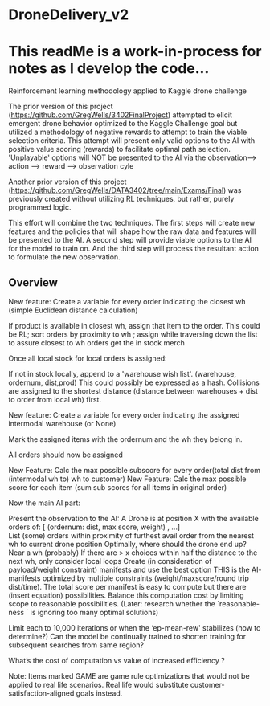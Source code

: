 # DroneDelivery_v2

# This readMe is a work-in-process for notes as I develop the code...

Reinforcement learning methodology applied to Kaggle drone challenge 

The prior version of this project (https://github.com/GregWells/3402FinalProject) attempted to elicit emergent drone behavior optimized to the Kaggle Challenge goal but utilized a methodology of negative rewards to attempt to train the viable selection criteria. This attempt will present only valid options to the AI with positive value scoring (rewards) to facilitate optimal path selection. 'Unplayable' options will NOT be presented to the AI via the observation--> action --> reward --> observation cyle

Another prior version of this project (https://github.com/GregWells/DATA3402/tree/main/Exams/Final) was previously created without utilizing RL techniques, but rather, purely programmed logic.  

This effort will combine the two techniques. The first steps will create new features and the policies that will shape how the raw data and features will be presented to the AI. A second step will provide viable options to the AI for the model to train on. And the third step will process the resultant action to formulate the new observation.



## Overview

New feature: Create a variable for every order indicating the closest wh (simple Euclidean distance calculation)
 

If product is available in closest wh, assign that item to the order. This could be RL; sort orders by proximity to wh ; assign while traversing down the list to assure closest to wh orders get the in stock merch

Once all local stock for local orders is assigned:


If not in stock locally, append to a 'warehouse wish list'. (warehouse, ordernum, dist,prod) This could possibly be expressed as a hash. Collisions are assigned to the shortest distance (distance between warehouses + dist to order from local wh) first.

New feature: Create a variable for every order indicating the assigned intermodal warehouse (or None)

Mark the assigned items with the ordernum and the wh they belong in. 

All orders should now be assigned

New Feature: Calc the max possible subscore for every order(total dist from (intermodal wh to) wh to customer) 
New Feature: Calc the max possible score for each item (sum sub scores for all items in original order) 

Now the main AI part:

Present the observation to the AI:
A Drone is at position X with the available orders of: [ (ordernum: dist, max score, weight) , …]  
List (some) orders within proximity of furthest avail order from the nearest wh to current drone position 
Optimally, where should the drone end up? Near a wh (probably) 
If there are > x choices within half the distance to the next wh, only consider local loops
Create (in consideration of payload/weight constraint) manifests and use the best option 
THIS is the AI- manifests optimized by multiple constraints (weight/maxscore/round trip dist/time). The total score per manifest is easy to compute but there are (insert equation) possibilities. Balance this computation cost by limiting scope to reasonable possibilities. (Later: research whether the ´reasonable-ness ´ is ignoring too many optimal solutions) 


Limit each to 10,000 iterations or when the ‘ep-mean-rew' stabilizes (how to determine?) Can the model be continually trained to shorten training for subsequent searches from same region?

What’s the cost of computation vs value of increased efficiency ? 


Note: Items marked GAME are game rule optimizations that would not be applied to real life scenarios. Real life would substitute customer-satisfaction-aligned goals instead.